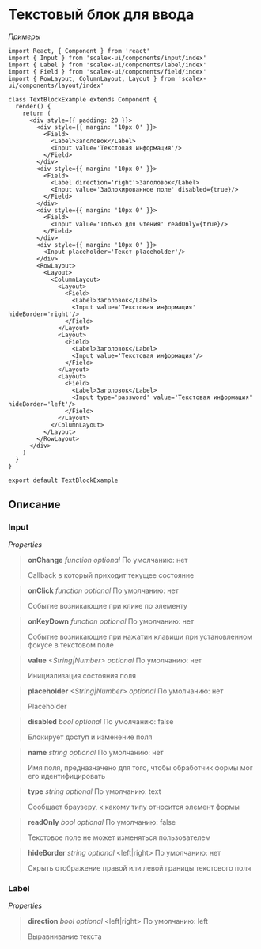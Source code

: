 # Текстовый блок для ввода

*Примеры*

```
import React, { Component } from 'react'
import { Input } from 'scalex-ui/components/input/index'
import { Label } from 'scalex-ui/components/label/index'
import { Field } from 'scalex-ui/components/field/index'
import { RowLayout, ColumnLayout, Layout } from 'scalex-ui/components/layout/index'

class TextBlockExample extends Component {
  render() {
    return (
      <div style={{ padding: 20 }}>
        <div style={{ margin: '10px 0' }}>
          <Field>
            <Label>Заголовок</Label>
            <Input value='Текстовая информация'/>
          </Field>
        </div>
        <div style={{ margin: '10px 0' }}>
          <Field>
            <Label direction='right'>Заголовок</Label>
            <Input value='Заблокированное поле' disabled={true}/>
          </Field>
        </div>
        <div style={{ margin: '10px 0' }}>
          <Field>
            <Input value='Только для чтения' readOnly={true}/>
          </Field>
        </div>
        <div style={{ margin: '10px 0' }}>
          <Input placeholder='Текст placeholder'/>
        </div>
        <RowLayout>
          <Layout>
            <ColumnLayout>
              <Layout>
                <Field>
                  <Label>Заголовок</Label>
                  <Input value='Текстовая информация' hideBorder='right'/>
                </Field>
              </Layout>
              <Layout>
                <Field>
                  <Label>Заголовок</Label>
                  <Input value='Текстовая информация'/>
                </Field>
              </Layout>
              <Layout>
                <Field>
                  <Label>Заголовок</Label>
                  <Input type='password' value='Текстовая информация' hideBorder='left'/>
                </Field>
              </Layout>
            </ColumnLayout>
          </Layout>
        </RowLayout>
      </div>
    )
  }
}

export default TextBlockExample
```

## Описание
### Input

*Properties*

> **onChange** *function optional* По умолчанию: нет
> 
> Callback в который приходит текущее состояние

> **onClick** *function optional* По умолчанию: нет
> 
> Событие возникающие при клике по элементу

> **onKeyDown** *function optional* По умолчанию: нет
>
> Событие возникающие при нажатии клавиши при установленном фокусе в текстовом поле

> **value** *<String|Number> optional* По умолчанию: нет
> 
> Инициализация состояния поля

> **placeholder** *<String|Number> optional* По умолчанию: нет
> 
> Placeholder

> **disabled** *bool optional* По умолчанию: false
> 
> Блокирует доступ и изменение поля

> **name** *string optional* По умолчанию: нет
>
> Имя поля, предназначено для того, чтобы обработчик формы мог его идентифицировать

> **type** *string optional* По умолчанию: text
>
> Сообщает браузеру, к какому типу относится элемент формы

> **readOnly** *bool optional* По умолчанию: false
> 
> Текстовое поле не может изменяться пользователем

> **hideBorder** *string optional* <left|right> По умолчанию: нет
> 
> Скрыть отображение правой или левой границы текстового поля

### Label

*Properties*

> **direction** *bool optional* <left|right> По умолчанию: left
> 
> Выравнивание текста 
